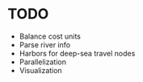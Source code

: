 # TODO

- Balance cost units
- Parse river info
- Harbors for deep-sea travel nodes
- Parallelization
- Visualization